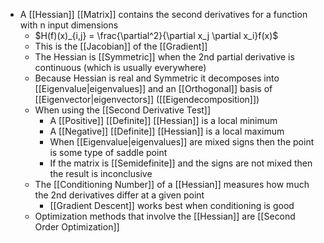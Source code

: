 - A [[Hessian]] [[Matrix]] contains the second derivatives for a function with n input dimensions
	- $H(f)(x)_{i,j} = \frac{\partial^2}{\partial x_j \partial x_i}f(x)$ 
	- This is the [[Jacobian]] of the [[Gradient]]
	- The Hessian is [[Symmetric]] when the 2nd partial derivative is continuous (which is usually everywhere)
	- Because Hessian is real and Symmetric it decomposes into [[Eigenvalue|eigenvalues]] and an [[Orthogonal]] basis of [[Eigenvector|eigenvectors]] ([[Eigendecomposition]])
	- When using the [[Second Derivative Test]]
		- A [[Positive]] [[Definite]] [[Hessian]] is a local minimum
		- A [[Negative]] [[Definite]] [[Hessian]] is a local maximum
		- When [[Eigenvalue|eigenvalues]] are mixed signs then the point is some type of saddle point
		- If the matrix is [[Semidefinite]] and the signs are not mixed then the result is inconclusive
	- The [[Conditioning Number]] of a [[Hessian]] measures how much the 2nd derivatives differ at a given point
		- [[Gradient Descent]] works best when conditioning is good
	- Optimization methods that involve the [[Hessian]] are [[Second Order Optimization]]